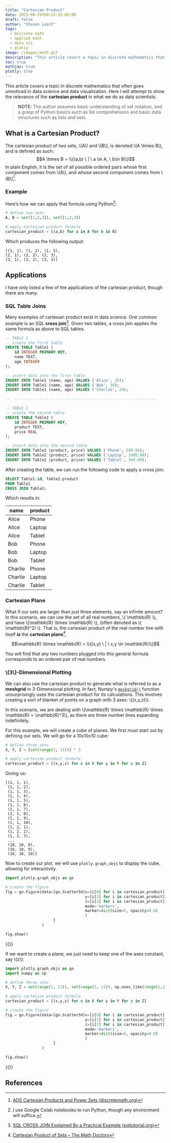 ```yaml
---
title: "Cartesian Product"
date: 2023-08-25T09:23:33-05:00
draft: false
author: "Steven Lasch"
tags:
  - Discrete math
  - applied math
  - data viz
  - plotly
image: /images/math.gif
description: "This article covers a topic in discrete mathematics that often goes unnoticed in data science and data visualization: the Cartesian product."
toc: true
mathjax: true
plotly: true
---
```


This article covers a topic in discrete mathematics that often goes unnoticed in data science and data visualization. Here I will attempt to show the relevance of the **cartesian product** in what we do as data scientists. 

> **NOTE:** The author assumes basic understanding of set notation, and a grasp of Python basics such as list comprehension and basic data structures such as lists and sets.

## What is a Cartesian Product?

The cartesian product of two sets, \\(A\\) and \\(B\\), is denoted \\(A \times B\\), and is defined as such: $$A \times B = \\{(a,b) \ | \ a \in A, \ b\in B\\}$$ In plain English, it is the set of all possible ordered pairs whose first component comes from \\(A\\), and whose second component comes from \\(B\\)[^1].

###  Example

Here’s how we can apply that formula using Python[^2]:

```python
# define two sets
A, B = set([1,2,3]), set([1,2,3])

# apply cartesian product formula
cartesian_product = [(a,b) for a in A for b in B]
```

Which produces the following output:

```text
[(1, 1), (1, 2), (1, 3),
(2, 1), (2, 2), (2, 3),
(3, 1), (3, 2), (3, 3)]
```

## Applications

I have only listed a few of the applications of the cartesian product, though there are many.

### SQL Table Joins

Many examples of cartesian product exist in data science. One common example is an SQL **cross join**[^3].  Given two tables, a cross join applies the same formula as above to SQL tables. 

```sql
-- TABLE 1
-- create the first table
CREATE TABLE Table1 (
    id INTEGER PRIMARY KEY,
    name TEXT,
    age INTEGER
);

-- insert data into the first table
INSERT INTO Table1 (name, age) VALUES ('Alice', 25);
INSERT INTO Table1 (name, age) VALUES ('Bob', 30);
INSERT INTO Table1 (name, age) VALUES ('Charlie', 28);

-- ----------------------------------------------------------------

-- TABLE 2 
-- create the second table
CREATE TABLE Table2 (
    id INTEGER PRIMARY KEY,
    product TEXT,
    price REAL
);

-- insert data into the second table
INSERT INTO Table2 (product, price) VALUES ('Phone', 599.99);
INSERT INTO Table2 (product, price) VALUES ('Laptop', 1099.99);
INSERT INTO Table2 (product, price) VALUES ('Tablet', 349.99);
```

After creating the table, we can run the following code to apply a cross join:

```sql
SELECT Table1.id, Table2.product
FROM Table1
CROSS JOIN Table2;
```

Which results in:

| **name** | **product** |
| -------- | ----------- |
| Alice    | Phone       |
| Alice    | Laptop      |
| Alice    | Tablet      |
| Bob      | Phone       |
| Bob      | Laptop      |
| Bob      | Tablet      |
| Charlie  | Phone       |
| Charlie  | Laptop      |
| Charlie  | Tablet      |

### Cartesian Plane

What if our sets are larger than just three elements, say an infinite amount? In this scenario, we can use the set of all real numbers, \\( \mathbb{R} \\), and have \\(\mathbb{R} \times \mathbb{R} \\), (often denoted as  \\( \mathbb{R}^2\) \\). That is, the cartesian product of the real number line with itself ***is*** the **cartesian plane**[^4].

$$\mathbb{R} \times \mathbb{R} = \\{(x,y) \ | \ x,y \in \mathbb{R}\\}$$

You will find that any two numbers plugged into this general formula corresponds to an ordered pair of real numbers.

### \\(3\\)-Dimensional Plotting

We can also use the cartesian product to generate what is referred to as a **meshgrid** in 3-Dimensional plotting. In fact, Numpy's [`meshgrid()`](https://numpy.org/doc/stable/reference/generated/numpy.meshgrid.html#:~:text=returns%20a%20meshgrid%20with%20Cartesian%20indexing) function unsurprisingly uses the cartesian product for its calculations. This involves creating a sort of blanket of points on a graph with 3 axes: \\((x,y,z)\\). 

In this scenario, we are dealing with \\(\mathbb{R} \times \mathbb{R} \times \mathbb{R} = \mathbb{R}^3\\), as there are three number lines expanding indefinitely.

For this example, we will create a cube of planes. We first must start out by defining our sets. We will go for a 10x10x10 cube:

```python
# define three sets
X, Y, Z = [set(range(1, 11))] * 3

# apply cartesian product formula
cartesian_product = [(x,y,z) for x in X for y in Y for z in Z]
```

Giving us:

```text
[(1, 1, 1),
 (1, 1, 2),
 (1, 1, 3),
 (1, 1, 4),
 (1, 1, 5),
 (1, 1, 6),
 (1, 1, 7),
 (1, 1, 8),
 (1, 1, 9),
 (1, 1, 10),
 (1, 2, 1),
 (1, 2, 2),
 (1, 2, 3),
 ...
 (10, 10, 8),
 (10, 10, 9),
 (10, 10, 10)]
```

Now to create our plot, we will use `plotly.graph_objs` to display the cube, allowing for interactivity. 

```python
import plotly.graph_objs as go

# create the figure
fig = go.Figure(data=[go.Scatter3d(x=[i[0] for i in cartesian_product], # access the 'x' values
                                   y=[i[1] for i in cartesian_product], # access the 'y' values
                                   z=[i[2] for i in cartesian_product], # access the 'z' values
                                   mode='markers',
                                   marker=dict(size=5, opacity=0.8)
                                   )
                     ]
                )

fig.show()
```

{{<plotly json="https://rawcdn.githack.com/s-lasch/portfolio/cfadf5bee87110039b269c86b332df87f48fe022/exampleSite/content/blogs/cartesian-product/scatter_cube.json" height="500px">}}

If we want to create a plane, we just need to keep one of the axes constant, say \\(z\\):

```python
import plotly.graph_objs as go
import numpy as np

# define three sets
X, Y, Z = set(range(1, 11)), set(range(1, 11)), np.ones_like(range(1,11) # keep z constant at z = 1

# apply cartesian product formula
cartesian_product = [(x,y,z) for x in X for y in Y for z in Z]

# create the figure
fig = go.Figure(data=[go.Scatter3d(x=[i[0] for i in cartesian_product],
                                   y=[i[1] for i in cartesian_product],
                                   z=[i[2] for i in cartesian_product],
                                   mode='markers',
                                   marker=dict(size=5, opacity=0.8)
                                   )
                     ]
                )

fig.show()
```

{{<plotly json="https://rawcdn.githack.com/s-lasch/portfolio/cfadf5bee87110039b269c86b332df87f48fe022/exampleSite/content/blogs/cartesian-product/scatter_plane.json" height="500px">}}

## References

[^1]: [ADS Cartesian Products and Power Sets (discretemath.org)](https://discretemath.org/ads/s-cartesian_Products_and_Power_Sets.html)
[^2]: I use Google Colab notebooks to run Python, though any environment will suffice. 
[^3]: [SQL CROSS JOIN Explained By a Practical Example (sqltutorial.org)](https://www.sqltutorial.org/sql-cross-join/)
[^4]: [Cartesian Product of Sets – The Math Doctors](https://www.themathdoctors.org/cartesian-product-of-sets/)
